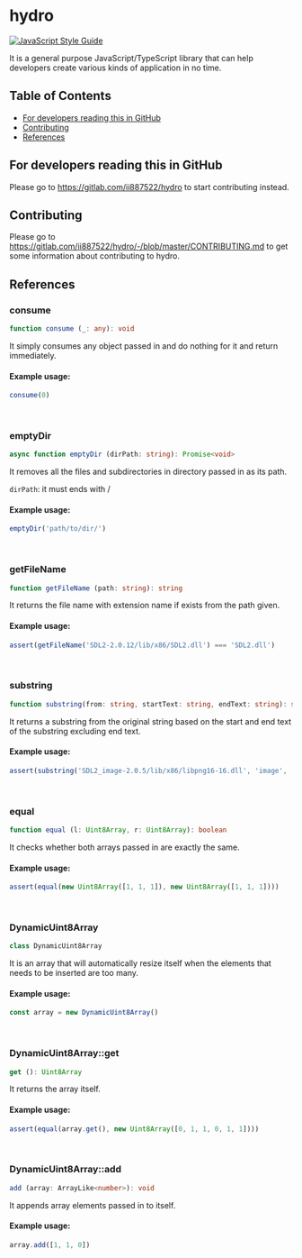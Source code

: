 # hydro
[![JavaScript Style Guide](https://img.shields.io/badge/code_style-standard-brightgreen.svg)](https://standardjs.com)

It is a general purpose JavaScript/TypeScript library that can help developers create various kinds of application in no time.

## Table of Contents
- [For developers reading this in GitHub](https://gitlab.com/ii887522/hydro#for-developers-reading-this-in-github)
- [Contributing](https://gitlab.com/ii887522/hydro#contributing)
- [References](https://gitlab.com/ii887522/hydro#references)

## For developers reading this in GitHub
Please go to https://gitlab.com/ii887522/hydro to start contributing instead.

## Contributing
Please go to https://gitlab.com/ii887522/hydro/-/blob/master/CONTRIBUTING.md to get some information about contributing to hydro.

## References

### **consume**
```ts
function consume (_: any): void
```
It simply consumes any object passed in and do nothing for it and return immediately.
#### **Example usage:**
```ts
consume(0)
```
<br />

### **emptyDir**
```ts
async function emptyDir (dirPath: string): Promise<void>
```
It removes all the files and subdirectories in directory passed in as its path.

`dirPath`: it must ends with /
#### **Example usage:**
```ts
emptyDir('path/to/dir/')
```
<br />

### **getFileName**
```ts
function getFileName (path: string): string
```
It returns the file name with extension name if exists from the path given.
#### **Example usage:**
```ts
assert(getFileName('SDL2-2.0.12/lib/x86/SDL2.dll') === 'SDL2.dll')
```
<br />

### **substring**
```ts
function substring(from: string, startText: string, endText: string): string
```
It returns a substring from the original string based on the start and end text of the substring excluding end text.
#### **Example usage:**
```ts
assert(substring('SDL2_image-2.0.5/lib/x86/libpng16-16.dll', 'image', '.dll') === 'image-2.0.5/lib/x86/libpng16-16')
```
<br />


### **equal**
```ts
function equal (l: Uint8Array, r: Uint8Array): boolean
```
It checks whether both arrays passed in are exactly the same.
#### **Example usage:**
```ts
assert(equal(new Uint8Array([1, 1, 1]), new Uint8Array([1, 1, 1])))
```
<br />


### **DynamicUint8Array**
```ts
class DynamicUint8Array
```
It is an array that will automatically resize itself when the elements that needs to be inserted are too many.
#### **Example usage:**
```ts
const array = new DynamicUint8Array()
```
<br />

### **DynamicUint8Array::get**
```ts
get (): Uint8Array
```
It returns the array itself.
#### **Example usage:**
```ts
assert(equal(array.get(), new Uint8Array([0, 1, 1, 0, 1, 1])))
```
<br />

### **DynamicUint8Array::add**
```ts
add (array: ArrayLike<number>): void
```
It appends array elements passed in to itself.
#### **Example usage:**
```ts
array.add([1, 1, 0])
```
<br />
